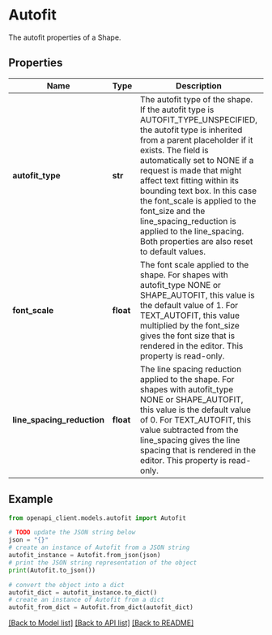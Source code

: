 # Autofit

The autofit properties of a Shape.

## Properties

Name | Type | Description | Notes
------------ | ------------- | ------------- | -------------
**autofit_type** | **str** | The autofit type of the shape. If the autofit type is AUTOFIT_TYPE_UNSPECIFIED, the autofit type is inherited from a parent placeholder if it exists. The field is automatically set to NONE if a request is made that might affect text fitting within its bounding text box. In this case the font_scale is applied to the font_size and the line_spacing_reduction is applied to the line_spacing. Both properties are also reset to default values. | [optional] 
**font_scale** | **float** | The font scale applied to the shape. For shapes with autofit_type NONE or SHAPE_AUTOFIT, this value is the default value of 1. For TEXT_AUTOFIT, this value multiplied by the font_size gives the font size that is rendered in the editor. This property is read-only. | [optional] 
**line_spacing_reduction** | **float** | The line spacing reduction applied to the shape. For shapes with autofit_type NONE or SHAPE_AUTOFIT, this value is the default value of 0. For TEXT_AUTOFIT, this value subtracted from the line_spacing gives the line spacing that is rendered in the editor. This property is read-only. | [optional] 

## Example

```python
from openapi_client.models.autofit import Autofit

# TODO update the JSON string below
json = "{}"
# create an instance of Autofit from a JSON string
autofit_instance = Autofit.from_json(json)
# print the JSON string representation of the object
print(Autofit.to_json())

# convert the object into a dict
autofit_dict = autofit_instance.to_dict()
# create an instance of Autofit from a dict
autofit_from_dict = Autofit.from_dict(autofit_dict)
```
[[Back to Model list]](../README.md#documentation-for-models) [[Back to API list]](../README.md#documentation-for-api-endpoints) [[Back to README]](../README.md)


